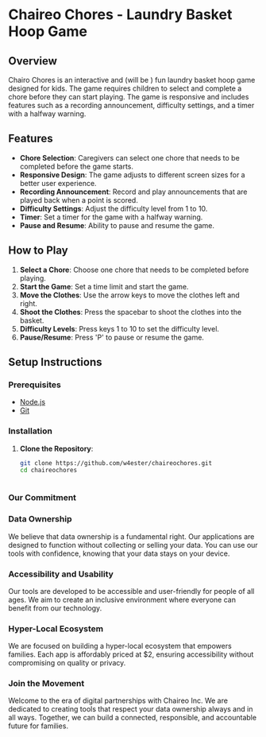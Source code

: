 # Chaireo Chores - Laundry Basket Hoop Game

## Overview

Chairo Chores is an interactive and (will be ) fun laundry basket hoop game designed for kids. The game requires children to select and complete a chore before they can start playing. The game is responsive and includes features such as a recording announcement, difficulty settings, and a timer with a halfway warning.

## Features

- **Chore Selection**: Caregivers can select one chore that needs to be completed before the game starts.
- **Responsive Design**: The game adjusts to different screen sizes for a better user experience.
- **Recording Announcement**: Record and play announcements that are played back when a point is scored.
- **Difficulty Settings**: Adjust the difficulty level from 1 to 10.
- **Timer**: Set a timer for the game with a halfway warning.
- **Pause and Resume**: Ability to pause and resume the game.

## How to Play

1. **Select a Chore**: Choose one chore that needs to be completed before playing.
2. **Start the Game**: Set a time limit and start the game.
3. **Move the Clothes**: Use the arrow keys to move the clothes left and right.
4. **Shoot the Clothes**: Press the spacebar to shoot the clothes into the basket.
5. **Difficulty Levels**: Press keys 1 to 10 to set the difficulty level.
6. **Pause/Resume**: Press 'P' to pause or resume the game.

## Setup Instructions

### Prerequisites

- [Node.js](https://nodejs.org/)
- [Git](https://git-scm.com/)

### Installation

1. **Clone the Repository**:
   ```bash
   git clone https://github.com/w4ester/chaireochores.git
   cd chaireochores



### Our Commitment

### Data Ownership

We believe that data ownership is a fundamental right. Our applications are designed to function without collecting or selling your data. You can use our tools with confidence, knowing that your data stays on your device.

### Accessibility and Usability

Our tools are developed to be accessible and user-friendly for people of all ages. We aim to create an inclusive environment where everyone can benefit from our technology.

### Hyper-Local Ecosystem

We are focused on building a hyper-local ecosystem that empowers families. Each app is affordably priced at $2, ensuring accessibility without compromising on quality or privacy.

### Join the Movement

Welcome to the era of digital partnerships with Chaireo Inc. We are dedicated to creating tools that respect your data ownership always and in all ways. Together, we can build a connected, responsible, and accountable future for families.
